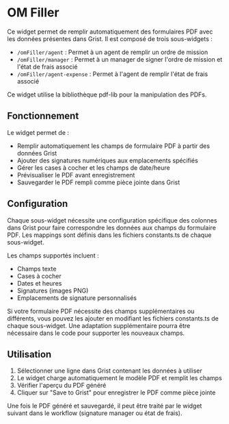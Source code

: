 # OM Filler

Ce widget permet de remplir automatiquement des formulaires PDF avec les données présentes dans Grist. Il est composé de trois sous-widgets :

- `/omFiller/agent` : Permet à un agent de remplir un ordre de mission
- `/omFiller/manager` : Permet à un manager de signer l'ordre de mission et l'état de frais associé
- `/omFiller/agent-expense` : Permet à l'agent de remplir l'état de frais associé

Ce widget utilise la bibliothèque pdf-lib pour la manipulation des PDFs.

## Fonctionnement

Le widget permet de :

- Remplir automatiquement les champs de formulaire PDF à partir des données Grist
- Ajouter des signatures numériques aux emplacements spécifiés
- Gérer les cases à cocher et les champs de date/heure
- Prévisualiser le PDF avant enregistrement
- Sauvegarder le PDF rempli comme pièce jointe dans Grist

## Configuration

Chaque sous-widget nécessite une configuration spécifique des colonnes dans Grist pour faire correspondre les données aux champs du formulaire PDF. Les mappings sont définis dans les fichiers constants.ts de chaque sous-widget.

Les champs supportés incluent :

- Champs texte
- Cases à cocher
- Dates et heures
- Signatures (images PNG)
- Emplacements de signature personnalisés

Si votre formulaire PDF nécessite des champs supplémentaires ou différents, vous pouvez les ajouter en modifiant les fichiers constants.ts de chaque sous-widget. Une adaptation supplémentaire pourra être nécessaire dans le code pour supporter les nouveaux champs.

## Utilisation

1. Sélectionner une ligne dans Grist contenant les données à utiliser
2. Le widget charge automatiquement le modèle PDF et remplit les champs
3. Vérifier l'aperçu du PDF généré
4. Cliquer sur "Save to Grist" pour enregistrer le PDF comme pièce jointe

Une fois le PDF généré et sauvegardé, il peut être traité par le widget suivant dans le workflow (signature manager ou état de frais).
